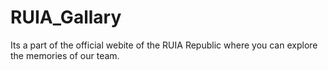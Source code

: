 # RUIA_Gallary
Its a part of the official webite of the RUIA Republic where you can explore the memories of our team.
